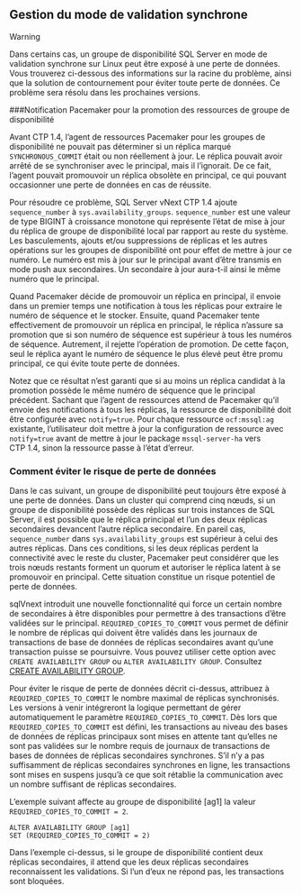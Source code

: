 ## <a name="managing-synchronous-commit-mode"></a>Gestion du mode de validation synchrone

>[!WARNING]
>Dans certains cas, un groupe de disponibilité SQL Server en mode de validation synchrone sur Linux peut être exposé à une perte de données. Vous trouverez ci-dessous des informations sur la racine du problème, ainsi que la solution de contournement pour éviter toute perte de données. Ce problème sera résolu dans les prochaines versions.

###<a name="pacemaker-notification-for-availability-group-resource-promotion"></a>Notification Pacemaker pour la promotion des ressources de groupe de disponibilité

Avant CTP 1.4, l’agent de ressources Pacemaker pour les groupes de disponibilité ne pouvait pas déterminer si un réplica marqué `SYNCHRONOUS_COMMIT` était ou non réellement à jour. Le réplica pouvait avoir arrêté de se synchroniser avec le principal, mais il l’ignorait. De ce fait, l’agent pouvait promouvoir un réplica obsolète en principal, ce qui pouvant occasionner une perte de données en cas de réussite. 

Pour résoudre ce problème, SQL Server vNext CTP 1.4 ajoute `sequence_number` à `sys.availability_groups`. `sequence_number` est une valeur de type BIGINT à croissance monotone qui représente l’état de mise à jour du réplica de groupe de disponibilité local par rapport au reste du système. Les basculements, ajouts et/ou suppressions de réplicas et les autres opérations sur les groupes de disponibilité ont pour effet de mettre à jour ce numéro. Le numéro est mis à jour sur le principal avant d’être transmis en mode push aux secondaires. Un secondaire à jour aura-t-il ainsi le même numéro que le principal.

Quand Pacemaker décide de promouvoir un réplica en principal, il envoie dans un premier temps une notification à tous les réplicas pour extraire le numéro de séquence et le stocker. Ensuite, quand Pacemaker tente effectivement de promouvoir un réplica en principal, le réplica n’assure sa promotion que si son numéro de séquence est supérieur à tous les numéros de séquence. Autrement, il rejette l’opération de promotion. De cette façon, seul le réplica ayant le numéro de séquence le plus élevé peut être promu principal, ce qui évite toute perte de données.

Notez que ce résultat n’est garanti que si au moins un réplica candidat à la promotion possède le même numéro de séquence que le principal précédent. Sachant que l’agent de ressources attend de Pacemaker qu’il envoie des notifications à tous les réplicas, la ressource de disponibilité doit être configurée avec `notify=true`. Pour chaque ressource `ocf:mssql:ag` existante, l’utilisateur doit mettre à jour la configuration de ressource avec `notify=true` avant de mettre à jour le package `mssql-server-ha` vers CTP 1.4, sinon la ressource passe à l’état d’erreur. 

### <a name="how-to-avoid-potential-for-data-loss"></a>Comment éviter le risque de perte de données 

Dans le cas suivant, un groupe de disponibilité peut toujours être exposé à une perte de données. Dans un cluster qui comprend cinq nœuds, si un groupe de disponibilité possède des réplicas sur trois instances de SQL Server, il est possible que le réplica principal et l’un des deux réplicas secondaires devancent l’autre réplica secondaire. En pareil cas, `sequence_number` dans `sys.availability_groups` est supérieur à celui des autres réplicas. Dans ces conditions, si les deux réplicas perdent la connectivité avec le reste du cluster, Pacemaker peut considérer que les trois nœuds restants forment un quorum et autoriser le réplica latent à se promouvoir en principal. Cette situation constitue un risque potentiel de perte de données.

sqlVnext introduit une nouvelle fonctionnalité qui force un certain nombre de secondaires à être disponibles pour permettre à des transactions d’être validées sur le principal. `REQUIRED_COPIES_TO_COMMIT` vous permet de définir le nombre de réplicas qui doivent être validés dans les journaux de transactions de base de données de réplicas secondaires avant qu’une transaction puisse se poursuivre. Vous pouvez utiliser cette option avec `CREATE AVAILABILITY GROUP` ou `ALTER AVAILABILITY GROUP`. Consultez [CREATE AVAILABILITY GROUP](http://msdn.microsoft.com/library/ff878399.aspx).

Pour éviter le risque de perte de données décrit ci-dessus, attribuez à `REQUIRED_COPIES_TO_COMMIT` le nombre maximal de réplicas synchronisés. Les versions à venir intégreront la logique permettant de gérer automatiquement le paramètre `REQUIRED_COPIES_TO_COMMIT`.
Dès lors que `REQUIRED_COPIES_TO_COMMIT` est défini, les transactions au niveau des bases de données de réplicas principaux sont mises en attente tant qu’elles ne sont pas validées sur le nombre requis de journaux de transactions de bases de données de réplicas secondaires synchrones. S’il n’y a pas suffisamment de réplicas secondaires synchrones en ligne, les transactions sont mises en suspens jusqu’à ce que soit rétablie la communication avec un nombre suffisant de réplicas secondaires.

L’exemple suivant affecte au groupe de disponibilité [ag1] la valeur `REQUIRED_COPIES_TO_COMMIT = 2`. 

```Transact-SQL
ALTER AVAILABILITY GROUP [ag1]
SET (REQUIRED_COPIES_TO_COMMIT = 2)
```

Dans l’exemple ci-dessus, si le groupe de disponibilité contient deux réplicas secondaires, il attend que les deux réplicas secondaires reconnaissent les validations. Si l’un d’eux ne répond pas, les transactions sont bloquées.
